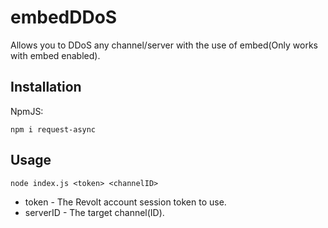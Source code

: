 # embedDDoS
Allows you to DDoS any channel/server with the use of embed(Only works with embed enabled).

## Installation
NpmJS:
```
npm i request-async
```

## Usage
```
node index.js <token> <channelID>
```

- token - The Revolt account session token to use.
- serverID - The target channel(ID).